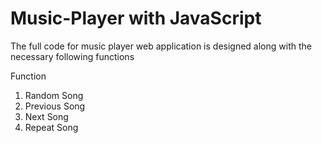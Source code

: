 # Music-Player with JavaScript

The full code for music player web application is designed along with the necessary following functions

Function
1) Random Song
2) Previous Song
3) Next Song
4) Repeat Song
